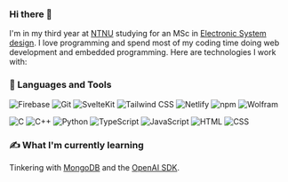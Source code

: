 ### Hi there 👋
I'm in my third year at [NTNU](https://www.ntnu.no/) studying for an MSc in [Electronic System design](https://www.ntnu.no/studier/mtelsys). I love programming and spend most of my coding time doing web development and embedded programming. Here are technologies I work with:

### 🧰 Languages and Tools
![Firebase](https://img.shields.io/badge/Firebase-gray?logo=firebase)
![Git](https://img.shields.io/badge/Git-gray?logo=git)
![SvelteKit](https://img.shields.io/badge/SvelteKit-gray?logo=svelte)
![Tailwind CSS](https://img.shields.io/badge/Tailwind%20CSS-gray?logo=tailwindcss)
![Netlify](https://img.shields.io/badge/Netlify-gray?logo=netlify)
![npm](https://img.shields.io/badge/npm-gray?logo=npm)
![Wolfram](https://img.shields.io/badge/Wolfram-gray?logo=wolfram)


![C](https://img.shields.io/badge/C-gray?logo=c)
![C++](https://img.shields.io/badge/C%2B%2B-gray?logo=cplusplus)
![Python](https://img.shields.io/badge/Python-gray?logo=python)
![TypeScript](https://img.shields.io/badge/TypeScript-gray?logo=typescript)
![JavaScript](https://img.shields.io/badge/JavaScript-gray?logo=javascript)
![HTML](https://img.shields.io/badge/HTML-gray?logo=html5)
![CSS](https://img.shields.io/badge/CSS-gray?logo=css3)

### ✍️ What I'm currently learning
Tinkering with [MongoDB](https://www.mongodb.com/) and the [OpenAI SDK](https://platform.openai.com/docs/overview).


















<!--
**NamePending99/NamePending99** is a ✨ _special_ ✨ repository because its `README.md` (this file) appears on your GitHub profile.

Here are some ideas to get you started:

- 🔭 I’m currently working on ...
- 🌱 I’m currently learning ...
- 👯 I’m looking to collaborate on ...
- 🤔 I’m looking for help with ...
- 💬 Ask me about ...
- 📫 How to reach me: ...
- 😄 Pronouns: ...
- ⚡ Fun fact: ...
-->
